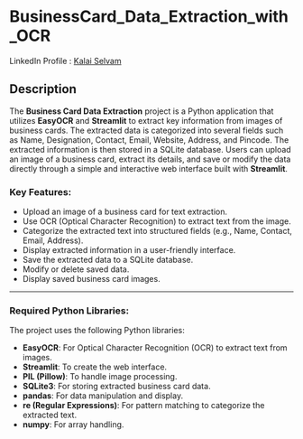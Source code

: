# BusinessCard_Data_Extraction_with_OCR

LinkedIn Profile : [Kalai Selvam](https://www.linkedin.com/in/kalai-selvam-55428126a)

## Description
The **Business Card Data Extraction** project is a Python application that utilizes **EasyOCR** and **Streamlit** to extract key information from images of business cards. The extracted data is categorized into several fields such as Name, Designation, Contact, Email, Website, Address, and Pincode. The extracted information is then stored in a SQLite database. Users can upload an image of a business card, extract its details, and save or modify the data directly through a simple and interactive web interface built with **Streamlit**.

### Key Features:
- Upload an image of a business card for text extraction.
- Use OCR (Optical Character Recognition) to extract text from the image.
- Categorize the extracted text into structured fields (e.g., Name, Contact, Email, Address).
- Display extracted information in a user-friendly interface.
- Save the extracted data to a SQLite database.
- Modify or delete saved data.
- Display saved business card images.

---

### Required Python Libraries:
The project uses the following Python libraries:
- **EasyOCR**: For Optical Character Recognition (OCR) to extract text from images.
- **Streamlit**: To create the web interface.
- **PIL (Pillow)**: To handle image processing.
- **SQLite3**: For storing extracted business card data.
- **pandas**: For data manipulation and display.
- **re (Regular Expressions)**: For pattern matching to categorize the extracted text.
- **numpy**: For array handling.
